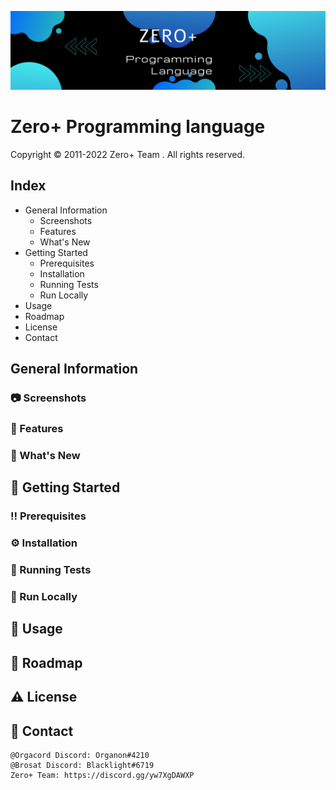 ![Screenshot](screenshot.png)
# **Zero+ Programming language**
Copyright © 2011-2022 Zero+ Team . All rights reserved.

## Index
- General Information
  - Screenshots  
  - Features
  - What's New
- Getting Started
  - Prerequisites
  - Installation
  - Running Tests
  - Run Locally
- Usage
- Roadmap
- License
- Contact

## General Information

### 📷 Screenshots 

### 🎯 Features

### 🌟 What's New

## 🧰 Getting Started

### ‼️ Prerequisites

### ⚙️ Installation

### 🧪 Running Tests

### 🏃 Run Locally

## 👀 Usage

## 🧭 Roadmap

## ⚠️ License

## 🤝 Contact
```
@Orgacord Discord: Organon#4210
@Brosat Discord: Blacklight#6719
Zero+ Team: https://discord.gg/yw7XgDAWXP
```
